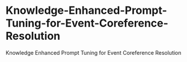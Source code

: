 # Knowledge-Enhanced-Prompt-Tuning-for-Event-Coreference-Resolution
Knowledge Enhanced Prompt Tuning for Event Coreference Resolution
